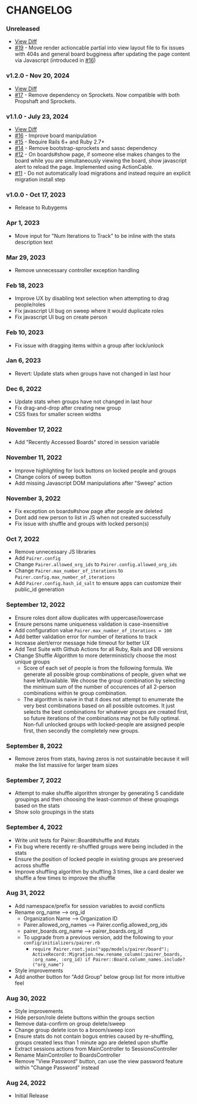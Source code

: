 # CHANGELOG

### Unreleased
- [View Diff](https://github.com/westonganger/pairer/compare/v1.2.0...master)
- [#19](https://github.com/westonganger/pairer/pull/19) - Move render actioncable partial into view layout file to fix issues with 404s and general board bugginess after updating the page content via Javascript (introduced in [#16](https://github.com/westonganger/pairer/pull/16))

### v1.2.0 - Nov 20, 2024
- [View Diff](https://github.com/westonganger/pairer/compare/v1.1.0...v1.2.0)
- [#17](https://github.com/westonganger/pairer/pull/17) - Remove dependency on Sprockets. Now compatible with both Propshaft and Sprockets.

### v1.1.0 - July 23, 2024
- [View Diff](https://github.com/westonganger/pairer/compare/v1.0.0...v1.1.0)
- [#16](https://github.com/westonganger/pairer/pull/16) - Improve board manipulation
- [#15](https://github.com/westonganger/pairer/pull/15) - Require Rails 6+ and Ruby 2.7+
- [#14](https://github.com/westonganger/pairer/pull/14) - Remove bootstrap-sprockets and sassc dependency
- [#12](https://github.com/westonganger/pairer/pull/12) - On boards#show page, if someone else makes changes to the board while you are simultaneously viewing the board, show javascript alert to reload the page. Implemented using ActionCable.
- [#11](https://github.com/westonganger/pairer/pull/11) - Do not automatically load migrations and instead require an explicit migration install step

### v1.0.0 - Oct 17, 2023
- Release to Rubygems

### Apr 1, 2023
- Move input for "Num Iterations to Track" to be inline with the stats description text

### Mar 29, 2023
- Remove unnecessary controller exception handling

### Feb 18, 2023
- Improve UX by disabling text selection when attempting to drag people/roles
- Fix javascript UI bug on sweep where it would duplicate roles
- Fix javascript UI bug on create person

### Feb 10, 2023
- Fix issue with dragging items within a group after lock/unlock

### Jan 6, 2023
- Revert: Update stats when groups have not changed in last hour

### Dec 6, 2022
- Update stats when groups have not changed in last hour
- Fix drag-and-drop after creating new group
- CSS fixes for smaller screen widths

### November 17, 2022
- Add "Recently Accessed Boards" stored in session variable

### November 11, 2022
- Improve highlighting for lock buttons on locked people and groups
- Change colors of sweep button
- Add missing Javascript DOM manipulations after "Sweep" action

### November 3, 2022
- Fix exception on boards#show page after people are deleted
- Dont add new person to list in JS when not created successfully
- Fix issue with shuffle and groups with locked person(s)

### Oct 7, 2022
- Remove unnecessary JS libraries
- Add `Pairer.config`
- Change `Pairer.allowed_org_ids` to `Pairer.config.allowed_org_ids`
- Change `Pairer.max_number_of_iterations` to `Pairer.config.max_number_of_iterations`
- Add `Pairer.config.hash_id_salt` to ensure apps can customize their public_id generation

### September 12, 2022
- Ensure roles dont allow duplicates with uppercase/lowercase
- Ensure persons name uniqueness validation is case-insensitive
- Add configuration value `Pairer.max_number_of_iterations = 100`
- Add better validation error for number of iterations to track
- Increase alert/error message hide timeout for better UX
- Add Test Suite with Github Actions for all Ruby, Rails and DB versions
- Change Shuffle Algorithm to more deterministicly choose the most unique groups
  * Score of each set of people is from the following formula. We generate all possible group combinations of people, given what we have left/available. We choose the group combination by selecting the minimum sum of the number of occurences of all 2-person combinations within te group combination.
  * The algorithm is naive in that it does not attempt to enumerate the very best combinations based on all possible outcomes. It just selects the best combinations for whatever groups are created first, so future iterations of the combinations may not be fully optimal. Non-full unlocked groups with locked-people are assigned people first, then secondly the completely new groups.

### September 8, 2022
- Remove zeros from stats, having zeros is not sustainable because it will make the list massive for larger team sizes

### September 7, 2022
- Attempt to make shuffle algorithm stronger by generating 5 candidate groupings and then choosing the least-common of these groupings based on the stats
- Show solo groupings in the stats

### September 4, 2022
- Write unit tests for Pairer::Board#shuffle and #stats
- Fix bug where recently re-shuffled groups were being included in the stats
- Ensure the position of locked people in existing groups are preserved across shuffle
- Improve shuffling algorithm by shuffling 3 times, like a card dealer we shuffle a few times to improve the shuffle

### Aug 31, 2022
- Add namespace/prefix for session variables to avoid conflicts
- Rename org_name --> org_id
  * Organization Name --> Organization ID
  * Pairer.allowed_org_names --> Pairer.config.allowed_org_ids
  * pairer_boards.org_name --> pairer_boards.org_id
  * To upgrade from a previous version, add the following to your `config/initializers/pairer.rb`
    * `require Pairer.root.join("app/models/pairer/board"); ActiveRecord::Migration.new.rename_column(:pairer_boards, :org_name, :org_id) if Pairer::Board.column_names.include?("org_name")`
- Style improvements
- Add another button for "Add Group" below group list for more intuitive feel

### Aug 30, 2022
- Style improvements
- Hide person/role delete buttons within the groups section
- Remove data-confirm on group delete/sweep
- Change group delete icon to a broom/sweep icon
- Ensure stats do not contain bogus entries caused by re-shuffling, groups created less than 1 minute ago are deleted upon shuffle
- Extract sessions actions from MainController to SessionsController
- Rename MainController to BoardsController
- Remove "View Password" button, can use the view password feature within "Change Password" instead

### Aug 24, 2022
- Initial Release
